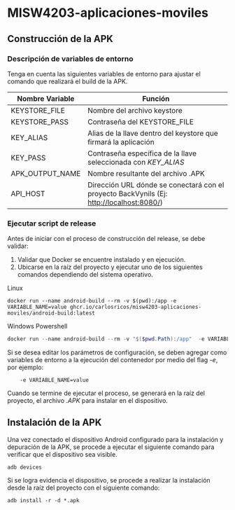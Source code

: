 # MISW4203-aplicaciones-moviles

## Construcción de la APK

### Descripción de variables de entorno

Tenga en cuenta las siguientes variables de entorno para ajustar el comando que realizará el build de la APK.

| Nombre Variable | Función |
| --- | --- |
| KEYSTORE_FILE | Nombre del archivo keystore |
| KEYSTORE_PASS | Contraseña del KEYSTORE_FILE |
| KEY_ALIAS | Alias de la llave dentro del keystore que firmará la aplicación |
| KEY_PASS | Contraseña específica de la  llave seleccionada con *KEY_ALIAS* |
| APK_OUTPUT_NAME | Nombre resultante del archivo .APK |
| API_HOST | Dirección URL dónde se conectará con el proyecto BackVynils (Ej: <http://localhost:8080/>)|

### Ejecutar script de release

Antes de iniciar con el proceso de construcción del release, se debe validar:

1. Validar que Docker se encuentre instalado y en ejecución.
2. Ubicarse en la raíz del proyecto y ejecutar uno de los siguientes comandos dependiendo del sistema operativo.

Linux

``` Shell
docker run --name android-build --rm -v $(pwd):/app -e VARIABLE_NAME=value ghcr.io/carlosricos/misw4203-aplicaciones-moviles/android-build:latest
```

Windows Powershell

``` Powershell
docker run --name android-build --rm -v "$($pwd.Path):/app"  -e VARIABLE_NAME=value ghcr.io/carlosricos/misw4203-aplicaciones-moviles/android-build:latest
```

Si se desea editar los parámetros de configuración, se deben agregar como variables de entorno a la ejecución del contenedor por medio del flag *-e*, por ejemplo:

``` Shell
    -e VARIABLE_NAME=value
```

Cuando se termine de ejecutar el proceso, se generará en la raíz del proyecto, el archivo *.APK* para instalar en el dispositivo.

## Instalación de la APK

Una vez conectado el dispositivo Android configurado para la instalación y depuración de la APK, se procede a ejecutar el siguiente comando para verificar que el dispositivo sea visible.

``` Shell
adb devices
```

Si se logra evidencia el dispositivo, se procede a realizar la instalación desde la raíz del proyecto con el siguiente comando:

``` Shell
adb install -r -d *.apk 
```
